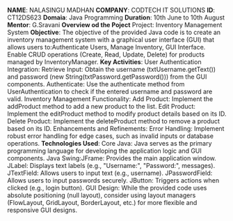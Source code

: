 **NAME**: NALASINGU MADHAN
**COMPANY**: CODTECH IT SOLUTIONS
**ID**: CT12DS623
**Domaia**: Java Programming
**Duration**: 10th June to 10th August
**Mentor**: G.Sravani
**Overview od the Poject**
Project: Inventory Management System
__Objective__:
The objective of the provided Java code is to create an inventory management system with a graphical user interface (GUI) that allows users to:Authenticate Users, Manage Inventory, GUI Interface. Enable CRUD operations (Create, Read, Update, Delete) for products managed by InventoryManager.
**Key Activities**:
User Authentication Integration: Retrieve Input: Obtain the username (txtUsername.getText()) and password (new String(txtPassword.getPassword())) from the GUI components.
Authenticate: Use the authenticate method from UserAuthentication to check if the entered username and password are valid.
Inventory Management Functionality: Add Product: Implement the addProduct method to add a new product to the list.
Edit Product: Implement the editProduct method to modify product details based on its ID.
Delete Product: Implement the deleteProduct method to remove a product based on its ID.
Enhancements and Refinements: Error Handling: Implement robust error handling for edge cases, such as invalid inputs or database operations.
**Technologies Used**:
Core Java: Java serves as the primary programming language for developing the application logic and GUI components.
Java Swing:JFrame: Provides the main application window.
JLabel: Displays text labels (e.g., "Username:", "Password:", messages).
JTextField: Allows users to input text (e.g., username).
JPasswordField: Allows users to input passwords securely.
JButton: Triggers actions when clicked (e.g., login button).
GUI Design: While the provided code uses absolute positioning (null layout), consider using layout managers (FlowLayout, GridLayout, BorderLayout, etc.) for more flexible and responsive GUI designs.
